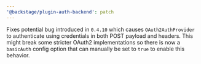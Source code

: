 ```yaml
---
'@backstage/plugin-auth-backend': patch
---
```


Fixes potential bug introduced in `0.4.10` which causes `OAuth2AuthProvider` to authenticate using credentials in both POST payload and headers.
This might break some stricter OAuth2 implementations so there is now a `basicAuth` config option that can manually be set to `true` to enable this behavior.
